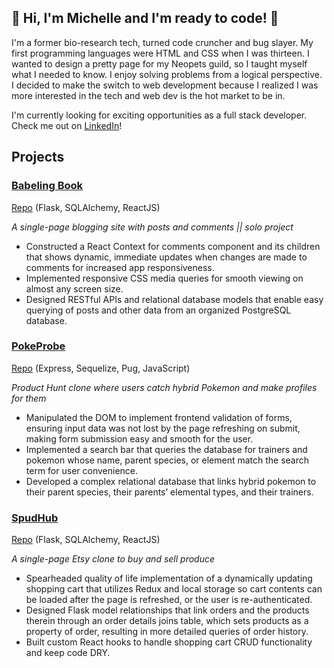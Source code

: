 ## 💎 Hi, I'm Michelle and I'm ready to code! 💎

I'm a former bio-research tech, turned code cruncher and bug slayer. My first programming languages were HTML and CSS when I was thirteen. I wanted to design a pretty page for my Neopets guild, so I taught myself what I needed to know. I enjoy solving problems from a logical perspective. I decided to make the switch to web development because I realized I was more interested in the tech and web dev is the hot market to be in.

I'm currently looking for exciting opportunities as a full stack developer. Check me out on [LinkedIn](https://www.linkedin.com/in/michelle-kontoff-149866132/)!

## Projects

### [Babeling Book](https://babelingbook.herokuapp.com/)
[Repo](https://github.com/michellekontoff/babeling-book)
(Flask, SQLAlchemy, ReactJS)

*A single-page blogging site with posts and comments || solo project*
- Constructed a React Context for comments component and its children that shows dynamic, immediate updates when changes are made to comments for increased app responsiveness.
- Implemented responsive CSS media queries for smooth viewing on almost any screen size.
- Designed RESTful APIs and relational database models that enable easy querying of posts and other data from an organized PostgreSQL database.

### [PokeProbe](https://pokeprobe.herokuapp.com/)
[Repo](https://github.com/jyih/pokeprobe)
(Express, Sequelize, Pug, JavaScript)

*Product Hunt clone where users catch hybrid Pokemon and make profiles for them*
- Manipulated the DOM to implement frontend validation of forms, ensuring input data was not lost by the page refreshing on submit, making form submission easy and smooth for the user.
- Implemented a search bar that queries the database for trainers and pokemon whose name, parent species, or element match the search term for user convenience.
- Developed a complex relational database that links hybrid pokemon to their parent species, their parents’ elemental types, and their trainers.

### [SpudHub](https://spudhub.herokuapp.com/)
[Repo](https://github.com/michellekontoff/spudhub)
(Flask, SQLAlchemy, ReactJS)

*A single-page Etsy clone to buy and sell produce*
- Spearheaded quality of life implementation of a dynamically updating shopping cart that utilizes Redux and local storage so cart contents can be loaded after the page is refreshed, or the user is re-authenticated.
- Designed Flask model relationships that link orders and the products therein through an order details joins table, which sets products as a property of order, resulting in more detailed queries of order history.
- Built custom React hooks to handle shopping cart CRUD functionality and keep code DRY.





<!--
**michellekontoff/michellekontoff** is a ✨ _special_ ✨ repository because its `README.md` (this file) appears on your GitHub profile.

Here are some ideas to get you started:

- 🔭 I’m currently working on ...
- 🌱 I’m currently learning ...
- 👯 I’m looking to collaborate on ...
- 🤔 I’m looking for help with ...
- 💬 Ask me about ...
- 📫 How to reach me: ...
- 😄 Pronouns: ...
- ⚡ Fun fact: ...
-->
